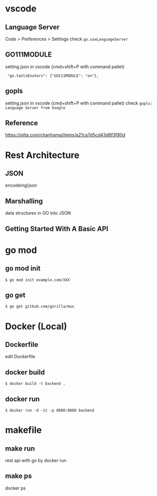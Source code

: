 # vscode

## Language Server
Code > Preferences > Settings
check `go.useLanguageServer`

## GO111MODULE
setting.json in vscode
(cmd+shift+P with command pallet)
```
 "go.toolsEnvVars": {"GO111MODULE": "on"},
```

## gopls
setting.json in vscode
(cmd+shift+P with command pallet)
check `gopls: Language Server from Google`

## Reference
https://qiita.com/chanhama/items/a21ca7d5cd43d6f3f90d

# Rest Architecture
## JSON
encodeing/json
## Marshalling
data structures in GO into JSON
## Getting Started With A Basic API

# go mod
## go mod init
`$ go mod init example.com/XXX`
## go get
`$ go get github.com/gorilla/mux`


# Docker (Local)
## Dockerfile
edit Dockerfile
## docker build
`$ docker build -t backend .`
## docker run
`$ docker run -d -it -p 8080:8080 backend`

# makefile
## make run
rest api with go by docker run 

## make ps
docker ps
